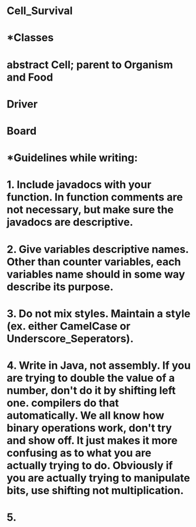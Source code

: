 # Cell_Survival
#
# *Classes
# abstract Cell; parent to Organism and Food
# Driver
# Board
#
# *Guidelines while writing:
# 1. Include javadocs with your function. In function comments are not necessary, but make sure the javadocs are descriptive.
# 2. Give variables descriptive names. Other than counter variables, each variables name should in some way describe its purpose.
# 3. Do not mix styles. Maintain a style (ex. either CamelCase or Underscore_Seperators). 
# 4. Write in Java, not assembly. If you are trying to double the value of a number, don't do it by shifting left one. compilers do that automatically. We all know how binary operations work, don't try and show off. It just makes it more confusing as to what you are actually trying to do. Obviously if you are actually trying to manipulate bits, use shifting not multiplication.
# 5. 
